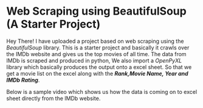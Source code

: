 # Web Scraping using BeautifulSoup (A Starter Project)
Hey There! I have uploaded a project based on web scraping using the _BeautifulSoup_ library. This is a starter project and basically it crawls over the IMDb website
and gives us the top movies of all time. The data from IMDb is scraped and produced in python, We also import a _OpenPyXL_ library which basically produces the output onto a excel sheet. So that we get a movie list on the excel along with the ***Rank,Movie Name, Year and IMDb Rating***.




Below is a sample video which shows us how the data is coming on to excel sheet directly from the IMDb website.
